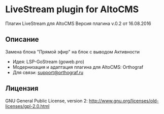 LiveStream plugin for AltoCMS
=================
Плагин LiveStream для AltoCMS
Версия плагина v.0.2 от 16.08.2016

Описание
---------
Замена блока "Прямой эфир" на блок с выводом Активности

-   Идея: LSP-GoStream (goweb.pro)
-   Модернизация и адаптация плагина для AltoCMS: Orthograf
-   Для связи: support@orthograf.ru

Лицензия
---------
GNU General Public License, version 2:
http://www.gnu.org/licenses/old-licenses/gpl-2.0.html
